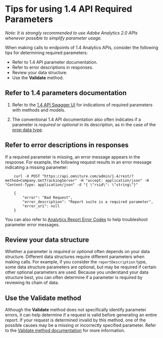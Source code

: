 # Tips for using 1.4 API Required Parameters

*Note: It is strongly recommended to use Adobe Analytics 2.0 APIs whenever possible to simplify parameter usage.*

When making calls to endpoints of 1.4 Analytics APIs, consider the following tips for determining required parameters:

-   Refer to 1.4 API parameter documentation.
-   Refer to error descriptions in responses.
-   Review your data structure.
-   Use the **Validate** method.


## Refer to 1.4 parameters documentation

1.  Refer to the [1.4 API Swagger UI](https://adobedocs.github.io/analytics-1.4-apis/swagger-docs.html) for indications of required parameters with methods and models.

2.  The conventional 1.4 API documentation also often indicates if a parameter is _required_ or _optional_ in its description, as in the case of the [prop data type](https://github.com/AdobeDocs/analytics-1.4-apis/blob/master/docs/admin-api/data_types/r_prop.md).

## Refer to error descriptions in responses

If a required parameter is missing, an error message appears in the response. For example, the following request results in an error message indicating a missing parameter:

```
    curl -X POST "https://api.omniture.com/admin/1.4/rest/?method=Company.GetTrackingServer" -H "accept: application/json" -H "Content-Type: application/json" -d "{ \"rsid\": \"string\"}"
```

```
    {
        "error": "Bad Request",
        "error_description": "Report suite is a required parameter",
        "error_uri": null
    }
```

You can also refer to [Analytics Report Error Codes](https://github.com/AdobeDocs/analytics-1.4-apis/blob/master/docs/reporting-api/errors.md) to help troubleshoot parameter error messages.

## Review your data structure

 Whether a parameter is _required_ or _optional_ often depends on your data structure. Different data structures require different parameters when making calls. For example, if you consider the `reportDescription` type, some data structure parameters are optional, but may be required if certain other optional parameters are used. Because you understand your data structure best, you can often determine if a parameter is required by reviewing its chain of data.

## Use the Validate method

Although the **Validate** method does not specifically identify parameter errors, it can help determine if a request is valid before generating an entire report. If your request is determined invalid by this method, one of the possible causes may be a missing or incorrectly specified parameter. Refer to the [Validate method documentation](https://github.com/AdobeDocs/analytics-1.4-apis/blob/master/docs/reporting-api/methods/r_Validiate.md) for more information.
